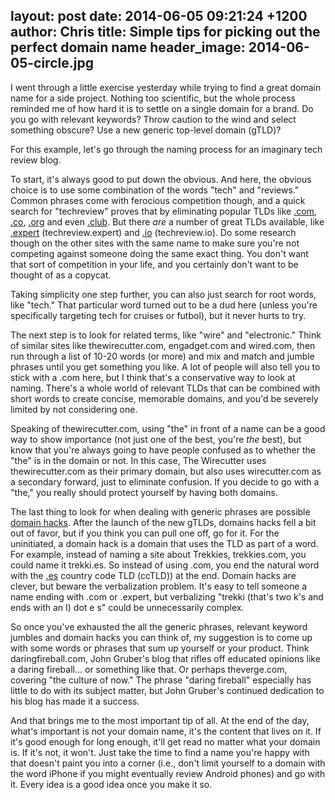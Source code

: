 layout: post
date: 2014-06-05 09:21:24 +1200
author: Chris
title: Simple tips for picking out the perfect domain name
header_image: 2014-06-05-circle.jpg
----

<!-- excerpt -->

I went through a little exercise yesterday while trying to find a great domain name for a side project. Nothing too scientific, but the whole process reminded me of how hard it is to settle on a single domain for a brand. Do you go with relevant keywords? Throw caution to the wind and select something obscure? Use a new generic top-level domain (gTLD)?

For this example, let's go through the naming process for an imaginary tech review blog.

<!-- /excerpt -->

To start, it's always good to put down the obvious. And here, the obvious choice is to use some combination of the words "tech" and "reviews." Common phrases come with ferocious competition though, and a quick search for "techreview" proves that by eliminating popular TLDs like [.com](https://iwantmyname.com/domains/com-domain-name-registration-for-commercial), [.co](https://iwantmyname.com/domains/co-colombian-domain-name-registration-for-colombia), [.org](https://iwantmyname.com/domains/org-domain-name-registration-for-organisation) and even [.club](https://iwantmyname.com/domains/dot-club). But there *are* a number of great TLDs available, like [.expert](https://iwantmyname.com/domains/dot-expert) (techreview.expert) and [.io](https://iwantmyname.com/domains/io-domain-name-registration-for-british-indian-ocean-territory) (techreview.io). Do some research though on the other sites with the same name to make sure you're not competing against someone doing the same exact thing. You don't want that sort of competition in your life, and you certainly don't want to be thought of as a copycat.

Taking simplicity one step further, you can also just search for root words, like "tech." That particular word turned out to be a dud here (unless you're specifically targeting tech for cruises or futbol), but it never hurts to try.

The next step is to look for related terms, like "wire" and "electronic." Think of similar sites like thewirecutter.com, engadget.com and wired.com, then run through a list of 10-20 words (or more) and mix and match and jumble phrases until you get something you like. A lot of people will also tell you to stick with a .com here, but I think that's a conservative way to look at naming. There's a whole world of relevant TLDs that can be combined with short words to create concise, memorable domains, and you'd be severely limited by not considering one.

Speaking of thewirecutter.com, using "the" in front of a name can be a good way to show importance (not just one of the best, you're *the* best), but know that you're always going to have people confused as to whether the "the" is in the domain or not. In this case, The Wirecutter uses thewirecutter.com as their primary domain, but also uses wirecutter.com as a secondary forward, just to eliminate confusion. If you decide to go with a "the," you really should protect yourself by having both domains. 

The last thing to look for when dealing with generic phrases are possible [domain hacks](https://iwantmyname.com/blog/2013/10/what-is-a-domain-hack-and-how-can-i-make-one.html). After the launch of the new gTLDs, domains hacks fell a bit out of favor, but if you think you can pull one off, go for it. For the uninitiated, a domain hack is a domain that uses the TLD as part of a word. For example, instead of naming a site about Trekkies, trekkies.com, you could name it trekki.es. So instead of using .com, you end the natural word with the [.es](https://iwantmyname.com/domains/es-spanish-domain-name-registration-for-spain) country code TLD (ccTLD)) at the end. Domain hacks are clever, but beware the verbalization problem. It's easy to tell someone a name ending with .com or .expert, but verbalizing "trekki (that's two k's and ends with an I) dot e s" could be unnecessarily complex.

So once you've exhausted the all the generic phrases, relevant keyword jumbles and domain hacks you can think of, my suggestion is to come up with some words or phrases that sum up yourself or your product. Think daringfireball.com, John Gruber's blog that rifles off educated opinions like a daring fireball... or something like that. Or perhaps theverge.com, covering "the culture of now." The phrase "daring fireball" especially has little to do with its subject matter, but John Gruber's continued dedication to his blog has made it a success.

And that brings me to the most important tip of all. At the end of the day, what's important is not your domain name, it's the content that lives on it. If it's good enough for long enough, it'll get read no matter what your domain is. If it's not, it won't. Just take the time to find a name you're happy with that doesn't paint you into a corner (i.e., don't limit yourself to a domain with the word iPhone if you might eventually review Android phones) and go with it. Every idea is a good idea once you make it so.

